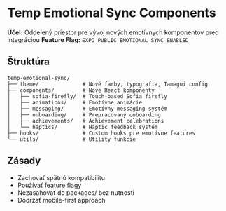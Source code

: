 # Temp Emotional Sync Components

**Účel:** Oddelený priestor pre vývoj nových emotívnych komponentov pred integráciou
**Feature Flag:** `EXPO_PUBLIC_EMOTIONAL_SYNC_ENABLED`

## Štruktúra

```
temp-emotional-sync/
├── theme/              # Nové farby, typografia, Tamagui config
├── components/         # Nové React komponenty
│   ├── sofia-firefly/  # Touch-based Sofia firefly
│   ├── animations/     # Emotívne animácie
│   ├── messaging/      # Emotívny messaging systém
│   ├── onboarding/     # Prepracovaný onboarding
│   ├── achievements/   # Achievement celebrations
│   └── haptics/        # Haptic feedback systém
├── hooks/              # Custom hooks pre emotívne features
└── utils/              # Utility funkcie
```

## Zásady

- Zachovať spätnú kompatibilitu
- Používať feature flagy
- Nezasahovať do packages/ bez nutnosti
- Dodržať mobile-first approach